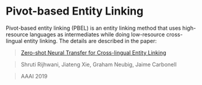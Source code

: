 #  Pivot-based Entity Linking
  
Pivot-based entity linking (PBEL) is an entity linking method that uses high-resource languages as intermediates while doing low-resource cross-lingual entity linking. The details are described in the paper:
>[Zero-shot Neural Transfer for Cross-lingual Entity Linking](https://arxiv.org/abs/1811.04154)

>Shruti Rijhwani, Jiateng Xie, Graham Neubig, Jaime Carbonell

>AAAI 2019
